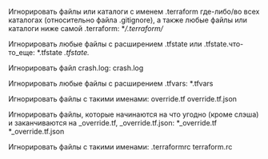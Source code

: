 Игнорировать файлы или каталоги с именем .terraform где-либо/во всех каталогах (относительно файла .gitignore), а также любые файлы или каталоги ниже самой .terraform:
**/.terraform/*

Игнорировать любые файлы с расширением .tfstate или .tfstate.что-то_еще:
*.tfstate
*.tfstate.*

Игнорировать файл crash.log:
crash.log

Игнорировать любые файлы с расширением .tfvars:
*.tfvars

Игнорировать файлы с такими именами:
override.tf
override.tf.json

Игнорировать файлы, которые начинаются на что угодно (кроме слэша) и заканчиваются на _override.tf, _override.tf.json:
*_override.tf
*_override.tf.json

Игнорировать файлы с такими именами:
.terraformrc
terraform.rc

